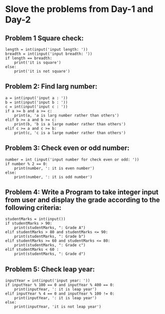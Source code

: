# Slove the problems from Day-1 and Day-2

## Problem 1 Square check:

    length = int(input('input length: '))
    breadth = int(input('input breadth: '))
    if length == breadth:
        print('it is square')
    else:
        print('it is not square')

## Problem 2: Find larg number:

    a = int(input('input a : '))
    b = int(input('input b : '))
    c = int(input('input c : '))
    if a >= b and a >= c:
        print(a, 'a is larg number rather than others')
    elif b >= a and b >= c:
        print(b, 'b is a large number rather than others')
    elif c >= a and c >= b:
        print(c, 'c is a large number rather than others')

## Problem 3: Check even or odd number:

    number = int (input('input number for check even or odd: '))
    if number % 2 == 0:
        print(number, ': it is even number')
    else:
        print(number, ': it is odd number')

## Problem 4: Write a Program to take integer input from user and display the grade according to the following criteria:

    studentMarks = int(input())
    if studentMarks > 90:
        print(studentMarks, ": Grade A")
    elif studentMarks > 80 and studentMarks <= 90:
        print(studentMarks, ": Grade b")
    elif studentMarks >= 60 and studentMarks <= 80:
        print(studentMarks, ": Grade c")
    elif studentMarks < 60 :
        print(studentMarks, ": Grade d")

## Problem 5: Check leap year:

    inputYear = int(input('input year: '))
    if inputYear % 100 == 0 and inputYear % 400 == 0:
        print(inputYear, ': it is leap year')
    elif inputYear % 4 == 0 and inputYear % 100 != 0:
        print(inputYear, ': it is leap year')
    else:
        print(inputYear, 'it is not leap year')